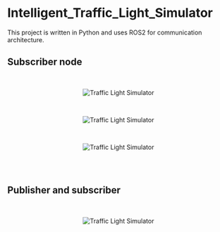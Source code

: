 # Intelligent_Traffic_Light_Simulator

This project is written in Python and uses ROS2 for communication architecture. 

## Subscriber node

<br>
<p align="center">
  <img src="https://github.com/andrei-crisu/Intelligent_Traffic_Light_Simulator/assets/68897925/b0db5a80-fdf4-4a0b-a839-93484182267e" alt="Traffic Light Simulator">
</p>

<br>
<p align="center">
  <img src="https://github.com/andrei-crisu/Intelligent_Traffic_Light_Simulator/assets/68897925/e921d078-1fbb-4dfb-9755-71c8a4f4945e" alt="Traffic Light Simulator">
</p>

<br>
<p align="center">
  <img src="https://github.com/andrei-crisu/Intelligent_Traffic_Light_Simulator/assets/68897925/88e8d934-7dd5-43b6-94a6-039abf363a16" alt="Traffic Light Simulator">
</p>

<br><br>
## Publisher and subscriber

<br>
<p align="center">
  <img src="https://github.com/andrei-crisu/Intelligent_Traffic_Light_Simulator/assets/68897925/c883cad6-3300-4133-bc5a-594e4fc0b2f1" alt="Traffic Light Simulator">
</p>




